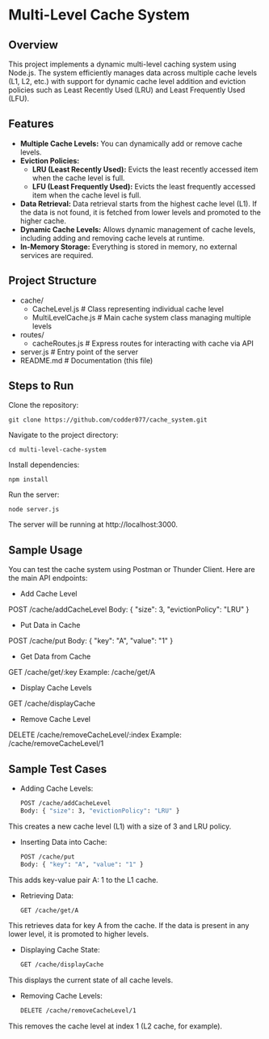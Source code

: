 # Multi-Level Cache System

## Overview

This project implements a dynamic multi-level caching system using Node.js. The system efficiently manages data across multiple cache levels (L1, L2, etc.) with support for dynamic cache level addition and eviction policies such as Least Recently Used (LRU) and Least Frequently Used (LFU).

## Features

- **Multiple Cache Levels:** You can dynamically add or remove cache levels.
- **Eviction Policies:**
  - **LRU (Least Recently Used):** Evicts the least recently accessed item when the cache level is full.
  - **LFU (Least Frequently Used):** Evicts the least frequently accessed item when the cache level is full.
- **Data Retrieval:** Data retrieval starts from the highest cache level (L1). If the data is not found, it is fetched from lower levels and promoted to the higher cache.
- **Dynamic Cache Levels:** Allows dynamic management of cache levels, including adding and removing cache levels at runtime.
- **In-Memory Storage:** Everything is stored in memory, no external services are required.

## Project Structure

- cache/
  - CacheLevel.js        # Class representing individual cache level
  - MultiLevelCache.js    # Main cache system class managing multiple levels
- routes/
  - cacheRoutes.js        # Express routes for interacting with cache via API
- server.js               # Entry point of the server
- README.md               # Documentation (this file)

## Steps to Run

Clone the repository:

    git clone https://github.com/codder077/cache_system.git

Navigate to the project directory:

    cd multi-level-cache-system

Install dependencies:

    npm install

Run the server:

    node server.js

The server will be running at http://localhost:3000.

## Sample Usage

You can test the cache system using Postman or Thunder Client. Here are the main API endpoints:

- Add Cache Level

POST /cache/addCacheLevel
Body: { "size": 3, "evictionPolicy": "LRU" }

- Put Data in Cache

POST /cache/put
Body: { "key": "A", "value": "1" }

- Get Data from Cache

GET /cache/get/:key
Example: /cache/get/A

- Display Cache Levels

GET /cache/displayCache

- Remove Cache Level

DELETE /cache/removeCacheLevel/:index
Example: /cache/removeCacheLevel/1

## Sample Test Cases

- Adding Cache Levels:

    ```bash
    POST /cache/addCacheLevel
    Body: { "size": 3, "evictionPolicy": "LRU" }
This creates a new cache level (L1) with a size of 3 and LRU policy.

- Inserting Data into Cache:

    ```bash
    POST /cache/put
    Body: { "key": "A", "value": "1" }
This adds key-value pair A: 1 to the L1 cache.

- Retrieving Data:

    ```bash
    GET /cache/get/A
This retrieves data for key A from the cache. If the data is present in any lower level, it is promoted to higher levels.

- Displaying Cache State:

    ```bash
    GET /cache/displayCache
This displays the current state of all cache levels.

- Removing Cache Levels:

    ```bash
    DELETE /cache/removeCacheLevel/1
This removes the cache level at index 1 (L2 cache, for example).
